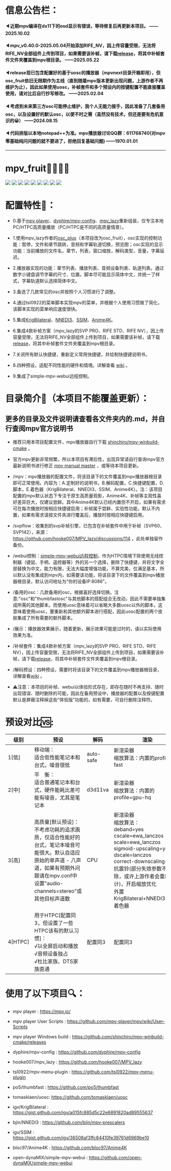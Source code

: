 # 信息公告栏：

#### 🔈近期mpv编译在dx11下的osd显示有错误，等待修复后再更新本项目。 ——2025.10.02
#### 🔈mpv_v0.40.0-2025.05.04开始添加RIFE_NV，因上传容量受限，无法将RIFE_NV全部组件上传到项目，如果需要该补帧，请下载[release](https://github.com/redomCL/mpv_fruit/releases)，将其中补帧套件文件夹覆盖到mpv根目录。 ——2025.05.22
#### 🔈release现已包含配置好的基于uosc的播放器（mpvnext目录开箱即用），但osc_fruit依旧无限期作为主线（直到随着mpv版本更新出现问题，上游作者不再维护为止），因此如果使用uosc，补帧套件和多个预设内的按键配置不能直接覆盖使用，请对比后自行抄写修改。 ——2025.02.04
#### 🔈考虑到未来第三方osc可能停止维护，我个人无能力接手，因此准备了几套备用osc，以及设置好的默认osc，以便不时之需（虽然没有技术，但还是要有危机意识的😀） ——2024.08.15
#### 🔈代码排版以本地notepad++为准。mpv播放器讨论QQ群：611768740(对mpv零基础纯问问题的就不要进了，拒绝回复基础问题) ——1970.01.01

---

# mpv_fruit🍉🍌🍓🍎

![](https://github.com/redomCL/mpv_fruit/blob/main/%E5%B1%95%E7%A4%BA/%E5%B1%95%E7%A4%BA1.png)
![](https://github.com/redomCL/mpv_fruit/blob/main/%E5%B1%95%E7%A4%BA/%E5%B1%95%E7%A4%BA2.png)
![](https://github.com/redomCL/mpv_fruit/blob/main/%E5%B1%95%E7%A4%BA/%E5%B1%95%E7%A4%BA3.png)
![](https://github.com/redomCL/mpv_fruit/blob/main/%E5%B1%95%E7%A4%BA/%E5%B1%95%E7%A4%BA4.png)
![](https://github.com/redomCL/mpv_fruit/blob/main/%E5%B1%95%E7%A4%BA/%E5%B1%95%E7%A4%BA5.png)
![](https://github.com/redomCL/mpv_fruit/blob/main/%E5%B1%95%E7%A4%BA/%E5%B1%95%E7%A4%BA6.png)
![](https://github.com/redomCL/mpv_fruit/blob/main/%E5%B1%95%E7%A4%BA/%E5%B1%95%E7%A4%BA7.png)
![](https://github.com/redomCL/mpv_fruit/blob/main/%E5%B1%95%E7%A4%BA/%E5%B1%95%E7%A4%BA8.png)
![](https://github.com/redomCL/mpv_fruit/blob/main/%E5%B1%95%E7%A4%BA/UOSC.png)


# 配置特性🍺：

* 0.基于[mpv player](https://mpv.io/)、[dyphire/mpv-config](https://github.com/dyphire/mpv-config)、[mpv_lazy](https://github.com/hooke007/MPV_lazy)重新组装，仅专注本地PC/HTPC高质量播放（PC/HTPC是不同的高质量情景）。

* 1.使用mpv_lazy作者的[osc_plus](https://github.com/hooke007/MPV_lazy/blob/2027fb8b2ec766896773c6803c9b7a33a4fc6f12/portable_config/scripts/osc_plus.lua)（本项目改为osc_fruit），osc实现的控制功能：暂停，文件和章节跳转，音频和字幕轨道切换，预览图；osc实现的显示功能：当前播放的文件名，章节，列表，窗口缩放，解码类型，音量，字幕延迟。

* 2.播放器实现的功能：章节列表、播放列表、音频设备列表、轨道列表。通过数字小键盘调节字幕的尺寸、位置。脚本尽可能显示简体中文，并统一了样式，字幕轨道默认选择简体中文。

* 3.备选了几款常见的osc并按照个人习惯进行了调整。

* 4.通过tsl0922的菜单脚本实现mpv的菜单，并根据个人使用习惯做了简化，该脚本实现的菜单响应速度很快。 

* 5.集成[KrigBilateral](https://gist.github.com/igv/a015fc885d5c22e6891820ad89555637)、[NNEDI3](https://github.com/bjin/mpv-prescalers)、[SSIM](https://gist.github.com/igv/36508af3ffc84410fe39761d6969be10)、[Anime4K](https://github.com/bloc97/Anime4K)。

* 6.集成4款补帧方案（mpv_lazy的SVP PRO、RIFE STD、RIFE NV），因上传容量受限，无法将RIFE_NV全部组件上传到项目，如果需要该补帧，请下载[release](https://github.com/redomCL/mpv_fruit/releases)，将其中补帧套件文件夹覆盖到mpv根目录。

* 7.关闭所有默认快捷键，重新定义常用快捷键，并绘制快捷键说明书。

* 8.四种预设，适配不同性能的硬件和情境。详解查看 [wiki](https://github.com/redomCL/mpv_fruit/wiki/%E5%85%B3%E4%BA%8E%E9%A2%84%E8%AE%BE) 。

* 9.集成了simple-mpv-webui远程控制。

# 目录简介🥢（本项目不能覆盖更新）：

## 更多的目录及文件说明请查看各文件夹内的.md，并自行查阅mpv官方说明书

* 推荐只用本项目配置文件，mpv播放器自行下载 [shinchiro/mpv-winbuild-cmake](https://github.com/shinchiro/mpv-winbuild-cmake/releases) 。

* 官方mpv更新非常频繁，所以本项目有滞后性，出现异常请自行查询mpv官方最新说明书进行修正 [mpv manual master](https://mpv.io/manual/master/) ，或等待本项目更新。

* /mpv：mpv播放器的配置文件，将该目录下的文件覆盖到mpv播放器根目录即可正常使用。内容为：A.定制好的说明书，B.解码配置，C.快捷键配置，D.脚本，E.着色器（KrigBilateral、NNEDI3、SSIM、Anime4K）。注：该项目配置的mpv默认状态下专注于原生高质量观影，Anime4K、补帧等主观性喜好差异巨大，仅建议尝鲜。其中Anime4K默认已经内置但不开启，如果有需求可在每次播放时按相应快捷键启用；补帧属于尝鲜、实验性功能，默认不内置，如果有需求请按文件夹进行覆盖后，播放时按相应快捷键启用。

* /svpflow：收集到的svp补帧引擎，已包含在补帧套件中用于补帧（SVP60、SVP142），来源：https://github.com/hooke007/MPV_lazy/discussions/114 ，此处单独留作备份。

* /webui控制：[simple-mpv-webui远程控制](https://github.com/open-dynaMIX/simple-mpv-webui)，作为HTPC情境下除使用无线控制器（键鼠、手柄、遥控器等）外的另一个选择，删除了快捷键，并将文字全部替换为中文，能力有限，无法大幅度增强功能，不算完美，仅满足基本，所以默认没有集成到mpv内，如需要该功能，将该目录下的文件覆盖到mpv播放器根目录，默认访问地址为"你的设备IP:8086"。

* /备用的osc：几款备用的osc，根据喜好选择切换。注意:"osc"和"thumbfastosc"与其他脚本的搭配组合无改动，因此不需要单独集成所需的其他脚本。而使用uosc意味着可以省略大多数uosc以外的脚本，这意味着使用uosc，要重新和其他额外脚本进行搭配，因此uosc配置的两个皮肤集成了所有需要的额外脚本。

* /展示：播放器效果展示，随着更新，展示效果可能是过时的，请以实际使用效果为准。
  
* /补帧套件：集成4款补帧方案（mpv_lazy的SVP PRO、RIFE STD、RIFE NV），因上传容量受限，无法将RIFE_NV全部组件上传到项目，如果需要该补帧，请下载[release](https://github.com/redomCL/mpv_fruit/releases)，将其中补帧套件文件夹覆盖到mpv根目录。

* /解码预设：四种预设，需要时将该目录下的文件覆盖到mpv播放器根目录，详解查看[wiki](https://github.com/redomCL/mpv_fruit/wiki/%E5%85%B3%E4%BA%8E%E9%A2%84%E8%AE%BE) 。

* ⚠注意：本项目的补帧、webui以体验形式存在，即存在随时不再支持、随时出现错误、随时删除的可能，因此在备用预设中，播放器的配置以及按键配置默认是屏蔽注释掉这些“体验版”功能的，如有需要，可自行删除注释符。

# 预设对比🆚:

|级别          |预设          |解码             |渲染                    |色深抖动 
|------------- |--------------|-----------------|------------------------|-------------------------|
|1[低]|移动端：<br>适合低性能笔记本和台式，噪音很低|auto-safe|新渲染器<br>缩放算法：内置的profile＝fast|默认(fruit)|
|2[中]|平&emsp;衡：<br>适合普通笔记本和台式，硬件能耗比差可能有噪音，尤其是笔记本|d3d11va|新渲染器<br>缩放算法：内置的profile=gpu-hq|默认(fruit)|
|3[高]|高质量[默认预设]：<br>不考虑功耗的追求画质，仅适合性能好的台式，笔记本噪音可能很大。默认自适应原始的单声道 - 八声道，如果有预期外问题请在mpv.conf中设置"audio-channels=stereo"或其他目标声道数|CPU|新渲染器<br>缩放算法：<br>deband=yes<br>cscale=ewa_lanczos<br>scale=ewa_lanczos<br>sigmoid-upscaling=yes<br>dscale=lanczos<br>correct-downscaling=yes<br>抗震铃(部分失效参数不删除，或许上游作者会重新设计)，开启缩放优化<br>外置KrigBilateral+NNEDI3+SSIM着色器|误差抖动(内核为floyd-steinberg)|
|4[HTPC]|用于HTPC[配置同3，但设置了一些HTPC该有的默认习惯]：<br>√以全屏启动和播放<br>√音频设备独占<br>√杜比家族、DTS家族直通|配置同3|配置同3|配置同3|

# 使用了以下项目🔍：

* mpv player : https://mpv.io/

* mpv player User Scripts : https://github.com/mpv-player/mpv/wiki/User-Scripts

* mpv player Windows build : https://github.com/shinchiro/mpv-winbuild-cmake/releases

* dyphire/mpv-config : https://github.com/dyphire/mpv-config

* hooke007/mpv_lazy : https://github.com/hooke007/MPV_lazy

* tsl0922/mpv-menu-plugin : https://github.com/tsl0922/mpv-menu-plugin

* po5/thumbfast : https://github.com/po5/thumbfast

* tomasklaen/uosc: https://github.com/tomasklaen/uosc

* igv/KrigBilateral : https://gist.github.com/igv/a015fc885d5c22e6891820ad89555637

* bjin/NNEDI3 : https://github.com/bjin/mpv-prescalers

* igv/SSIM : https://gist.github.com/igv/36508af3ffc84410fe39761d6969be10

* bloc97/Anime4K : https://github.com/bloc97/Anime4K

* open-dynaMIX/simple-mpv-webui : https://github.com/open-dynaMIX/simple-mpv-webui
